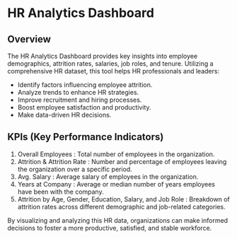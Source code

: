 # HR Analytics Dashboard
## Overview
The HR Analytics Dashboard provides key insights into employee demographics, attrition rates, salaries, job roles, and tenure. Utilizing a comprehensive HR dataset, this tool helps HR professionals and leaders:
- Identify factors influencing employee attrition.
- Analyze trends to enhance HR strategies.
- Improve recruitment and hiring processes.
- Boost employee satisfaction and productivity.
- Make data-driven HR decisions.

## KPIs (Key Performance Indicators)
1. Overall Employees : Total number of employees in the organization.
2. Attrition & Attrition Rate : Number and percentage of employees leaving the organization over a specific period.
3. Avg. Salary : Average salary of employees in the organization.
4. Years at Company : Average or median number of years employees have been with the company.
5. Attrition by Age, Gender, Education, Salary, and Job Role : Breakdown of attrition rates across different demographic and job-related categories.

By visualizing and analyzing this HR data, organizations can make informed decisions to foster a more productive, satisfied, and stable workforce.
